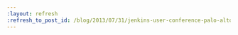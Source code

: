 ```yaml
---
:layout: refresh
:refresh_to_post_id: /blog/2013/07/31/jenkins-user-conference-palo-alto-2013
---
```

